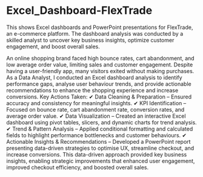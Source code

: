 # Excel_Dashboard-FlexTrade
This shows Excel dashboards and PowerPoint presentations for FlexTrade, an e-commerce platform. The dashboard analysis was conducted by a skilled analyst to uncover key business insights, optimize customer engagement, and boost overall sales.

An online shopping brand faced high bounce rates, cart abandonment, and low average order value, limiting sales and customer engagement. Despite having a user-friendly app, many visitors exited without making purchases.
As a Data Analyst, I conducted an Excel dashboard analysis to identify performance gaps, analyse user behaviour trends, and provide actionable recommendations to enhance the shopping experience and increase conversions.
Key Actions Taken:
✔ Data Cleaning & Preparation – Ensured accuracy and consistency for meaningful insights.
✔ KPI Identification – Focused on bounce rate, cart abandonment rate, conversion rates, and average order value.
✔ Data Visualization – Created an interactive Excel dashboard using pivot tables, slicers, and dynamic charts for trend analysis.
✔ Trend & Pattern Analysis – Applied conditional formatting and calculated fields to highlight performance bottlenecks and customer behaviours.
✔ Actionable Insights & Recommendations – Developed a PowerPoint report presenting data-driven strategies to optimise UX, streamline checkout, and increase conversions.
This data-driven approach provided key business insights, enabling strategic improvements that enhanced user engagement, improved checkout efficiency, and boosted overall sales. 

